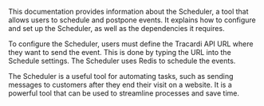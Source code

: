 This documentation provides information about the Scheduler, a tool that allows users to schedule and postpone events. It explains how to configure and set up the Scheduler, as well as the dependencies it requires. 

To configure the Scheduler, users must define the Tracardi API URL where they want to send the event. This is done by typing the URL into the Schedule settings. The Scheduler uses Redis to schedule the events. 

The Scheduler is a useful tool for automating tasks, such as sending messages to customers after they end their visit on a website. It is a powerful tool that can be used to streamline processes and save time.